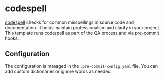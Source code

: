 # codespell

[codespell](https://github.com/codespell-project/codespell) checks for common misspellings in source code and documentation. It helps maintain professionalism and clarity in your project. This template runs codespell as part of the QA process and via pre-commit hooks.

## Configuration

The configuration is managed in the `.pre-commit-config.yaml` file. You can add custom dictionaries or ignore words as needed.
